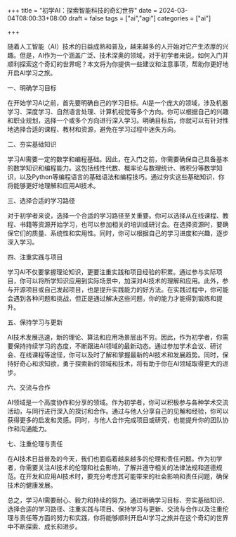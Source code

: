 +++
title = "初学AI：探索智能科技的奇幻世界"
date = 2024-03-04T08:00:33+08:00
draft = false
tags = ["ai","agi"]
categories = ["ai"]

+++

随着人工智能（AI）技术的日益成熟和普及，越来越多的人开始对它产生浓厚的兴趣。但是，AI作为一个涵盖广泛、技术深奥的领域，对于初学者来说，如何入门并顺利探索这个奇幻的世界呢？本文将为你提供一些建议和注意事项，帮助你更好地开启AI学习之旅。

一、明确学习目标

在开始学习AI之前，首先要明确自己的学习目标。AI是一个庞大的领域，涉及机器学习、深度学习、自然语言处理、计算机视觉等多个方向。你可以根据自己的兴趣和职业规划，选择一个或多个方向进行深入学习。明确目标后，你就可以有针对性地选择合适的课程、教材和资源，避免在学习过程中迷失方向。

二、夯实基础知识

学习AI需要一定的数学和编程基础。因此，在入门之前，你需要确保自己具备基本的数学知识和编程能力。这包括线性代数、概率论与数理统计、微积分等数学知识，以及Python等编程语言的基础语法和编程技巧。通过夯实这些基础知识，你将能够更好地理解和应用AI技术。

三、选择合适的学习路径

对于初学者来说，选择一个合适的学习路径至关重要。你可以选择从在线课程、教程、书籍等资源开始学习，也可以参加相关的培训或研讨会。在选择资源时，要确保它们的质量、系统性和实用性。同时，你可以根据自己的学习进度和兴趣，逐步深入学习。

四、注重实践与项目

学习AI不仅要掌握理论知识，更要注重实践和项目经验的积累。通过参与实际项目，你可以将所学知识应用到实际场景中，加深对AI技术的理解和应用。此外，参与开源项目或自己发起项目，也是提升实践能力的好方法。在实践过程中，你可能会遇到各种问题和挑战，但正是通过解决这些问题，你的能力才能得到锻炼和提升。

五、保持学习与更新

AI技术发展迅速，新的理论、算法和应用场景层出不穷。因此，作为初学者，你需要保持持续学习的态度，不断跟进AI领域的最新动态。通过参加学术会议、研讨会、在线课程等途径，你可以及时了解和掌握最新的AI技术和发展趋势。同时，保持好奇心和求知欲，勇于探索新的领域和技术，将有助于你在AI领域取得更大的进步。

六、交流与合作

AI领域是一个高度协作和分享的领域。作为初学者，你可以积极参与各种学术交流活动，与同行进行深入的探讨和合作。通过与他人分享自己的见解和经验，你可以获得更多的启发和灵感。同时，与他人合作完成项目或研究，也能提升你的团队协作和沟通能力。

七、注重伦理与责任

在AI技术日益普及的今天，我们也面临着越来越多的伦理和责任问题。作为初学者，你需要关注AI技术的伦理和社会影响，了解并遵守相关的法律法规和道德规范。在开发和应用AI技术时，要充分考虑其可能带来的社会影响和责任问题，确保技术的健康发展。

总之，学习AI需要耐心、毅力和持续的努力。通过明确学习目标、夯实基础知识、选择合适的学习路径、注重实践与项目、保持学习与更新、交流与合作以及注重伦理与责任等方面的努力和实践，你将能够顺利开启AI学习之旅并在这个奇幻的世界中不断探索、成长和进步。